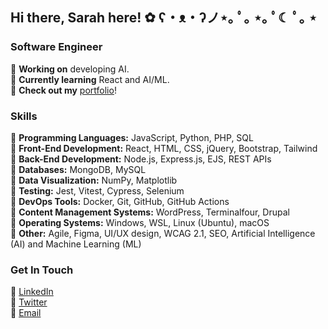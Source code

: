 ## Hi there, Sarah here! ✿ ʕ・ᴥ・ʔノ⋆｡ ﾟ｡ ⋆｡ ﾟ☾ ﾟ｡ ⋆

### Software Engineer
🌷 **Working on** developing AI.
<br> 🌷 **Currently learning** React and AI/ML.
<br> 🌷 **Check out my** <a href="https://xsarahyu.github.io/portfolio" target="_blank">portfolio</a>!

### Skills
🌼 **Programming Languages:** JavaScript, Python, PHP, SQL
<br> 🌼 **Front-End Development:** React, HTML, CSS, jQuery, Bootstrap, Tailwind
<br> 🌼 **Back-End Development:** Node.js, Express.js, EJS, REST APIs
<br> 🌼 **Databases:** MongoDB, MySQL
<br> 🌼 **Data Visualization:** NumPy, Matplotlib
<br> 🌼 **Testing:** Jest, Vitest, Cypress, Selenium
<br> 🌼 **DevOps Tools:** Docker, Git, GitHub, GitHub Actions
<br> 🌼 **Content Management Systems:** WordPress, Terminalfour, Drupal
<br> 🌼 **Operating Systems:** Windows, WSL, Linux (Ubuntu), macOS
<br> 🌼 **Other:** Agile, Figma, UI/UX design, WCAG 2.1, SEO, Artificial Intelligence (AI) and Machine Learning (ML)

### Get In Touch
🌸 <a href="https://linkedin.com/in/xsarahyu" target="_blank">LinkedIn</a>
<br> 🌸 <a href="https://twitter.com/xsarahyu" target="_blank">Twitter</a>
<br> 🌸 <a href="mailto:xsarahyu@gmail.com" target="_blank">Email</a>
